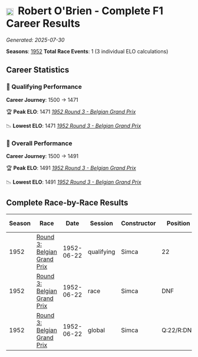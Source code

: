 # <img src="https://upload.wikimedia.org/wikipedia/commons/a/a4/Flag_of_the_United_States.svg" alt="United States" width="20" height="auto" style="vertical-align: middle; margin-right: 5px;" onerror="this.outerHTML='🇺🇸'; this.style.marginRight='5px';"/> Robert O'Brien - Complete F1 Career Results

*Generated: 2025-07-30*

**Seasons**: [1952](../results/1952-season-report.md)
**Total Race Events**: 1 (3 individual ELO calculations)

## Career Statistics

### 🏁 Qualifying Performance
**Career Journey**: 1500 → 1471

🏆 **Peak ELO**: 1471
   *[1952 Round 3 - Belgian Grand Prix](../results/1952-season-report.md#round-3-belgian-grand-prix)*

📉 **Lowest ELO**: 1471
   *[1952 Round 3 - Belgian Grand Prix](../results/1952-season-report.md#round-3-belgian-grand-prix)*

### 🌟 Overall Performance
**Career Journey**: 1500 → 1491

🏆 **Peak ELO**: 1491
   *[1952 Round 3 - Belgian Grand Prix](../results/1952-season-report.md#round-3-belgian-grand-prix)*

📉 **Lowest ELO**: 1491
   *[1952 Round 3 - Belgian Grand Prix](../results/1952-season-report.md#round-3-belgian-grand-prix)*


## Complete Race-by-Race Results

| Season | Race | Date | Session | Constructor | Position | Starting ELO | ELO Change | Final ELO | Teammate |
|--------|------|------|---------|-------------|----------|--------------|------------|-----------|----------|
| 1952 | [Round 3: Belgian Grand Prix](../results/1952-season-report.md#round-3-belgian-grand-prix) | 1952-06-22 | qualifying | Simca | 22 | 1500 | -29 | 1471 | <img src="https://upload.wikimedia.org/wikipedia/commons/a/a9/Flag_of_Thailand.svg" alt="Thailand" width="20" height="auto" style="vertical-align: middle; margin-right: 5px;" onerror="this.outerHTML='🇹🇭'; this.style.marginRight='5px';"/> Prince Bira |
| 1952 | [Round 3: Belgian Grand Prix](../results/1952-season-report.md#round-3-belgian-grand-prix) | 1952-06-22 | race | Simca | DNF | 1500 | N/A | 1500 | <img src="https://upload.wikimedia.org/wikipedia/commons/a/a9/Flag_of_Thailand.svg" alt="Thailand" width="20" height="auto" style="vertical-align: middle; margin-right: 5px;" onerror="this.outerHTML='🇹🇭'; this.style.marginRight='5px';"/> Prince Bira |
| 1952 | [Round 3: Belgian Grand Prix](../results/1952-season-report.md#round-3-belgian-grand-prix) | 1952-06-22 | global | Simca | Q:22/R:DNF | 1500 | -9 | 1491 | <img src="https://upload.wikimedia.org/wikipedia/commons/a/a9/Flag_of_Thailand.svg" alt="Thailand" width="20" height="auto" style="vertical-align: middle; margin-right: 5px;" onerror="this.outerHTML='🇹🇭'; this.style.marginRight='5px';"/> Prince Bira |
